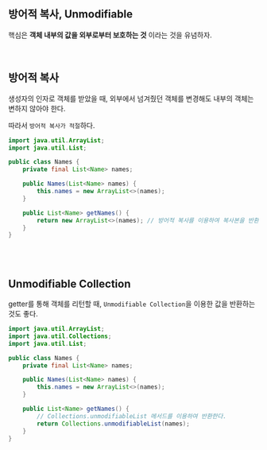 ## 방어적 복사, Unmodifiable

핵심은 **객체 내부의 값을 외부로부터 보호하는 것** 이라는 것을 유념하자.

<br/>

## 방어적 복사

생성자의 인자로 객체를 받았을 때, 외부에서 넘겨줬던 객체를 변경해도 내부의 객체는 변하지 않아야 한다. 

따라서 `방어적 복사가 적절`하다.

```java
import java.util.ArrayList;
import java.util.List;

public class Names {
    private final List<Name> names;

    public Names(List<Name> names) {
        this.names = new ArrayList<>(names);
    }

    public List<Name> getNames() {
        return new ArrayList<>(names); // 방어적 복사를 이용하여 복사본을 반환한다.
    }
}
```

<br/><br/>

## Unmodifiable Collection

getter를 통해 객체를 리턴할 때, `Unmodifiable Collection`을 이용한 값을 반환하는 것도 좋다.

```java
import java.util.ArrayList;
import java.util.Collections;
import java.util.List;

public class Names {
    private final List<Name> names;

    public Names(List<Name> names) {
        this.names = new ArrayList<>(names);
    }

    public List<Name> getNames() {
        // Collections.unmodifiableList 메서드를 이용하여 반환한다.
        return Collections.unmodifiableList(names); 
    }
}
```